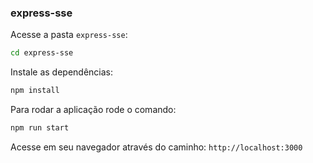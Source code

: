 ### express-sse

Acesse a pasta `express-sse`:

```bash
cd express-sse
```

Instale as dependências:

```bash
npm install
```

Para rodar a aplicação rode o comando:

```bash
npm run start
```

Acesse em seu navegador através do caminho: `http://localhost:3000`